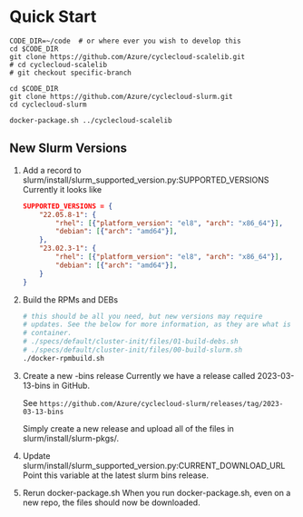 # Quick Start

```
CODE_DIR=~/code  # or where ever you wish to develop this
cd $CODE_DIR
git clone https://github.com/Azure/cyclecloud-scalelib.git
# cd cyclecloud-scalelib
# git checkout specific-branch

cd $CODE_DIR
git clone https://github.com/Azure/cyclecloud-slurm.git
cd cyclecloud-slurm

docker-package.sh ../cyclecloud-scalelib
```

## New Slurm Versions
1. Add a record to slurm/install/slurm_supported_version.py:SUPPORTED_VERSIONS
    Currently it looks like
    ```json
    SUPPORTED_VERSIONS = {
        "22.05.8-1": {
            "rhel": [{"platform_version": "el8", "arch": "x86_64"}],
            "debian": [{"arch": "amd64"}],
        },
        "23.02.3-1": {
            "rhel": [{"platform_version": "el8", "arch": "x86_64"}],
            "debian": [{"arch": "amd64"}],
        }
    }
    ```
2. Build the RPMs and DEBs
    ```bash
    # this should be all you need, but new versions may require
    # updates. See the below for more information, as they are what is run inside the
    # container.
    # ./specs/default/cluster-init/files/01-build-debs.sh
    # ./specs/default/cluster-init/files/00-build-slurm.sh
    ./docker-rpmbuild.sh
    ```

3. Create a new -bins release
    Currently we have a release called 2023-03-13-bins in GitHub.

    See `https://github.com/Azure/cyclecloud-slurm/releases/tag/2023-03-13-bins`

    Simply create a new release and upload all of the files in slurm/install/slurm-pkgs/.

3.  Update slurm/install/slurm_supported_version.py:CURRENT_DOWNLOAD_URL
    Point this variable at the latest slurm bins release.

4. Rerun docker-package.sh
    When you run docker-package.sh, even on a new repo, the files should now be downloaded.